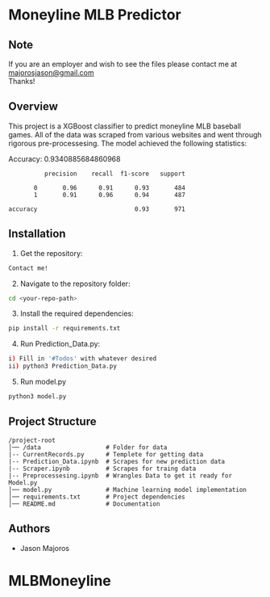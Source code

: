 # Moneyline MLB Predictor

## Note
If you are an employer and wish to see the files please contact me at majorosjason@gmail.com  
Thanks!

## Overview
This project is a XGBoost classifier to predict moneyline MLB baseball games. All of the data was scraped from various websites and went through rigorous pre-processesing. The model achieved the following statistics:

Accuracy: 0.9340885684860968

              precision    recall  f1-score   support

           0       0.96      0.91      0.93       484
           1       0.91      0.96      0.94       487

    accuracy                           0.93       971


## Installation

1. Get the repository:
  ```sh
  Contact me!
  ```


2. Navigate to the repository folder:
  ```sh
  cd <your-repo-path>
  ```


3. Install the required dependencies:
  ```sh
  pip install -r requirements.txt
  ```


4. Run Prediction_Data.py:
  ```sh  
  i) Fill in '#Todos' with whatever desired
  ii) python3 Prediction_Data.py
  ```


5. Run model.py
  ```sh  
  python3 model.py
  ```

## Project Structure
```
/project-root
│── /data                  # Folder for data 
|-- CurrentRecords.py      # Templete for getting data
|-- Prediction_Data.ipynb  # Scrapes for new prediction data
|-- Scraper.ipynb          # Scrapes for traing data
|-- Preprocessesing.ipynb  # Wrangles Data to get it ready for Model.py
│── model.py               # Machine learning model implementation
│── requirements.txt       # Project dependencies
│── README.md              # Documentation
```

## Authors
- Jason Majoros
# MLBMoneyline

